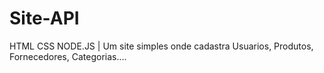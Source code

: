 # Site-API
HTML CSS NODE.JS | Um site simples onde cadastra Usuarios, Produtos, Fornecedores, Categorias....

